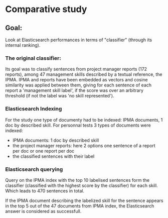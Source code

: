 # Comparative study
## Goal:
Look at Elasticsearch performances in terms of "classifier" (through its internal ranking).
### The original classifier:
Its goal was to classify sentences from project manager reports (172 reports), among 47 management skills described by a textual reference, the IPMA.
IPMA and reports have been embedded as vectors and cosine similarity was applied between them, giving for each sentence of each report a 'management skill label', if the score was over an arbitrary threshold (if not the label was 'no skill represented').
### Elasticsearch Indexing
For the study one type of documenty had to be indexed: IPMA documents, 1 doc by described skill.
For personnal tests 3 types of documents were indexed:
* IPMA documents: 1 doc by described skill
* the project manager reports: here 2 options one sentence of a report per doc or one report per doc
* the classified sentences with their label
### Elasticsearch querying
Query on the IPMA index with the top 10 labelised sentences form the classifier (classified with the highest score by the classifier) for each skill. Which leads to 470 sentences in total.           
 
If the IPMA document describing the labelized skill for the sentence appears in the top 5 out of the 47 documents from IPMA index, the Elasticsearch answer is considered as successfull.
